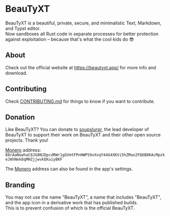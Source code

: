 # BeauTyXT

BeauTyXT is a beautiful, private, secure, and minimalistic Text, Markdown, and Typst editor.\
Now sandboxes all Rust code in separate processes for better protection against exploitation – because that's what
the cool kids do 😎

## About

Check out the official website at https://beautyxt.app/ for more info and download.

## Contributing

Check [CONTRIBUTING.md](https://github.com/soupslurpr/BeauTyXT/blob/master/CONTRIBUTING.md) for things to know
if you want to contribute.

## Donation

Like BeauTyXT? You can donate to [soupslurpr](https://github.com/soupslurpr), the lead developer of BeauTyXT to support their work on BeauTyXT and their other open source projects. Thank you!

[Monero](https://www.getmonero.org/) address:\
`88rAaNowhaC8JG8NJDpcdRWr1gGVmtFPnHWPS9xXvqY44G4XKVi5hZMax2FQ6B8KAcMpzkeJAhNek8qMHZjjwvkEKuiyBKF`

The [Monero](https://www.getmonero.org/) address can also be found in the app's settings.

## Branding

You may not use the name "BeauTyXT", a name that includes "BeauTyXT", and the app icon in a derivative work that has published builds.\
This is to prevent confusion of which is the official BeauTyXT.
